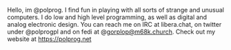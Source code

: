 Hello, im @polprog. I find fun in playing with all sorts of strange and unusual computers.
I do low and high level programming, as well as digital and analog electronic design.
You can reach me on IRC at libera.chat, on twitter under @polprogpl and on fedi at @gorplop@m68k.church.
Check out my website at https://polprog.net
